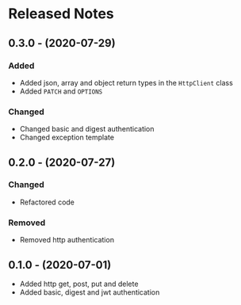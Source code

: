 # Released Notes

## 0.3.0 - (2020-07-29)

### Added

- Added json, array and object return types in the `HttpClient` class
- Added `PATCH` and `OPTIONS`

### Changed

- Changed basic and digest authentication
- Changed exception template

## 0.2.0 - (2020-07-27)

### Changed

- Refactored code

### Removed

- Removed http authentication

## 0.1.0 - (2020-07-01)

- Added http get, post, put and delete
- Added basic, digest and jwt authentication